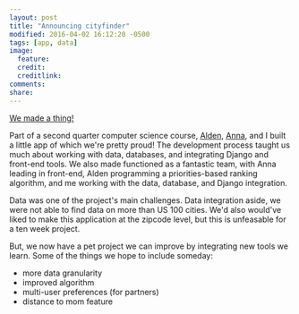 ```yaml
---
layout: post
title: "Announcing cityfinder"
modified: 2016-04-02 16:12:20 -0500
tags: [app, data]
image:
  feature:
  credit:
  creditlink:
comments:
share:
---
```


[We made a thing!](http://annalizhaz.pythonanywhere.com/cityfinderapp/)

Part of a second quarter computer science course, [Alden](https://github.com/aldengolab), [Anna](https://github.com/annalizhaz), and I built a little app of which we're pretty proud! The development process taught us much about working with data, databases, and integrating Django and front-end tools. We also made functioned as a fantastic team, with Anna leading in front-end, Alden programming a priorities-based ranking algorithm, and me working with the data, database, and Django integration.

Data was one of the project's main challenges. Data integration aside, we were not able to find data on more than US 100 cities. We'd also would've liked to make this application at the zipcode level, but this is unfeasable for a ten week project.

But, we now have a pet project we can improve by integrating new tools we learn. Some of the things we hope to include someday:

* more data granularity
* improved algorithm
* multi-user preferences (for partners)
* distance to mom feature
